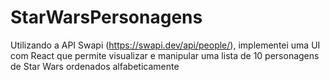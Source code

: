 # StarWarsPersonagens
Utilizando a API Swapi (https://swapi.dev/api/people/), implementei uma UI com React que permite visualizar e manipular uma lista de 10 personagens de Star Wars ordenados alfabeticamente
